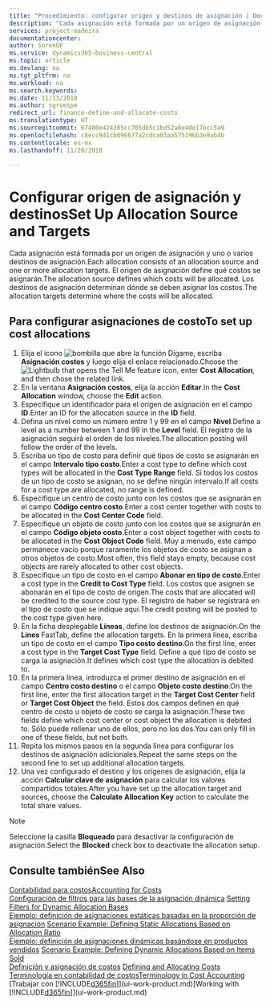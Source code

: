 ```yaml
---
title: "Procedimiento: configurar origen y destinos de asignación | Documentos de Microsoft"
description: "Cada asignación está formada por un origen de asignación y uno o varios destinos de asignación. El origen de asignación define qué costos se asignarán. Los destinos de asignación determinan dónde se deben asignar los costos."
services: project-madeira
documentationcenter: 
author: SorenGP
ms.service: dynamics365-business-central
ms.topic: article
ms.devlang: na
ms.tgt_pltfrm: na
ms.workload: na
ms.search.keywords: 
ms.date: 11/13/2018
ms.author: sgroespe
redirect_url: finance-define-and-allocate-costs
ms.translationtype: HT
ms.sourcegitcommit: 67400e424305cc705db5c1bd52a8e4de17ecc5a9
ms.openlocfilehash: c8ecc941cb096677a2c0ca03aa575196b3e9ab4b
ms.contentlocale: es-mx
ms.lasthandoff: 11/20/2018

---
```

# <a name="set-up-allocation-source-and-targets"></a><span data-ttu-id="dc300-105">Configurar origen de asignación y destinos</span><span class="sxs-lookup"><span data-stu-id="dc300-105">Set Up Allocation Source and Targets</span></span>
<span data-ttu-id="dc300-106">Cada asignación está formada por un origen de asignación y uno o varios destinos de asignación.</span><span class="sxs-lookup"><span data-stu-id="dc300-106">Each allocation consists of an allocation source and one or more allocation targets.</span></span> <span data-ttu-id="dc300-107">El origen de asignación define qué costos se asignarán.</span><span class="sxs-lookup"><span data-stu-id="dc300-107">The allocation source defines which costs will be allocated.</span></span> <span data-ttu-id="dc300-108">Los destinos de asignación determinan dónde se deben asignar los costos.</span><span class="sxs-lookup"><span data-stu-id="dc300-108">The allocation targets determine where the costs will be allocated.</span></span>  

## <a name="to-set-up-cost-allocations"></a><span data-ttu-id="dc300-109">Para configurar asignaciones de costo</span><span class="sxs-lookup"><span data-stu-id="dc300-109">To set up cost allocations</span></span>  
1.  <span data-ttu-id="dc300-110">Elija el icono ![bombilla que abre la función Dígame](media/ui-search/search_small.png "Dígame que desea hacer"), escriba **Asignación costos** y luego elija el enlace relacionado.</span><span class="sxs-lookup"><span data-stu-id="dc300-110">Choose the ![Lightbulb that opens the Tell Me feature](media/ui-search/search_small.png "Tell me what you want to do") icon, enter **Cost Allocation**, and then chose the related link.</span></span>  
2.  <span data-ttu-id="dc300-111">En la ventana **Asignación costos**, elija la acción **Editar**.</span><span class="sxs-lookup"><span data-stu-id="dc300-111">In the **Cost Allocation** window, choose the **Edit** action.</span></span>  
3.  <span data-ttu-id="dc300-112">Especifique un identificador para el origen de asignación en el campo **ID**.</span><span class="sxs-lookup"><span data-stu-id="dc300-112">Enter an ID for the allocation source in the **ID** field.</span></span>  
4.  <span data-ttu-id="dc300-113">Defina un nivel como un número entre 1 y 99 en el campo **Nivel**.</span><span class="sxs-lookup"><span data-stu-id="dc300-113">Define a level as a number between 1 and 99 in the **Level** field.</span></span> <span data-ttu-id="dc300-114">El registro de la asignación seguirá el orden de los niveles.</span><span class="sxs-lookup"><span data-stu-id="dc300-114">The allocation posting will follow the order of the levels.</span></span>  
5.  <span data-ttu-id="dc300-115">Escriba un tipo de costo para definir qué tipos de costo se asignarán en el campo **Intervalo tipo costo**.</span><span class="sxs-lookup"><span data-stu-id="dc300-115">Enter a cost type to define which cost types will be allocated in the **Cost Type Range** field.</span></span> <span data-ttu-id="dc300-116">Si todos los costos de un tipo de costo se asignan, no se define ningún intervalo.</span><span class="sxs-lookup"><span data-stu-id="dc300-116">If all costs for a cost type are allocated, no range is defined.</span></span>  
6.  <span data-ttu-id="dc300-117">Especifique un centro de costo junto con los costos que se asignarán en el campo **Código centro costo**.</span><span class="sxs-lookup"><span data-stu-id="dc300-117">Enter a cost center together with costs to be allocated in the **Cost Center Code** field.</span></span>  
7.  <span data-ttu-id="dc300-118">Especifique un objeto de costo junto con los costos que se asignarán en el campo **Código objeto costo**.</span><span class="sxs-lookup"><span data-stu-id="dc300-118">Enter a cost object together with costs to be allocated in the **Cost Object Code** field.</span></span> <span data-ttu-id="dc300-119">Muy a menudo, este campo permanece vacío porque raramente los objetos de costo se asignan a otros objetos de costo.</span><span class="sxs-lookup"><span data-stu-id="dc300-119">Most often, this field stays empty, because cost objects are rarely allocated to other cost objects.</span></span>  
8.  <span data-ttu-id="dc300-120">Especifique un tipo de costo en el campo **Abonar en tipo de costo**.</span><span class="sxs-lookup"><span data-stu-id="dc300-120">Enter a cost type in the **Credit to Cost Type** field.</span></span> <span data-ttu-id="dc300-121">Los costos que asignen se abonarán en el tipo de costo de origen.</span><span class="sxs-lookup"><span data-stu-id="dc300-121">The costs that are allocated will be credited to the source cost type.</span></span> <span data-ttu-id="dc300-122">El registro de haber se registrará en el tipo de costo que se indique aquí.</span><span class="sxs-lookup"><span data-stu-id="dc300-122">The credit posting will be posted to the cost type given here.</span></span>  
9. <span data-ttu-id="dc300-123">En la ficha desplegable **Líneas**, define los destinos de asignación.</span><span class="sxs-lookup"><span data-stu-id="dc300-123">On the **Lines** FastTab, define the allocation targets.</span></span> <span data-ttu-id="dc300-124">En la primera línea, escriba un tipo de costo en el campo **Tipo costo destino**.</span><span class="sxs-lookup"><span data-stu-id="dc300-124">On the first line, enter a cost type in the **Target Cost Type** field.</span></span> <span data-ttu-id="dc300-125">Define a qué tipo de costo se carga la asignación.</span><span class="sxs-lookup"><span data-stu-id="dc300-125">It defines which cost type the allocation is debited to.</span></span>  
10. <span data-ttu-id="dc300-126">En la primera línea, introduzca el primer destino de asignación en el campo **Centro costo destino** o el campo **Objeto costo destino**.</span><span class="sxs-lookup"><span data-stu-id="dc300-126">On the first line, enter the first allocation target in the **Target Cost Center** field or **Target Cost Object** the field.</span></span> <span data-ttu-id="dc300-127">Estos dos campos definen en qué centro de costo u objeto de costo se carga la asignación.</span><span class="sxs-lookup"><span data-stu-id="dc300-127">These two fields define which cost center or cost object the allocation is debited to.</span></span> <span data-ttu-id="dc300-128">Sólo puede rellenar uno de ellos, pero no los dos.</span><span class="sxs-lookup"><span data-stu-id="dc300-128">You can only fill in one of these fields, but not both.</span></span>  
11. <span data-ttu-id="dc300-129">Repita los mismos pasos en la segunda línea para configurar los destinos de asignación adicionales.</span><span class="sxs-lookup"><span data-stu-id="dc300-129">Repeat the same steps on the second line to set up additional allocation targets.</span></span>  
12. <span data-ttu-id="dc300-130">Una vez configurado el destino y los orígenes de asignación, elija la acción **Calcular clave de asignación** para calcular los valores compartidos totales.</span><span class="sxs-lookup"><span data-stu-id="dc300-130">After you have set up the allocation target and sources, choose the **Calculate Allocation Key** action to calculate the total share values.</span></span>  

> [!NOTE]  
>  <span data-ttu-id="dc300-131">Seleccione la casilla **Bloqueado** para desactivar la configuración de asignación.</span><span class="sxs-lookup"><span data-stu-id="dc300-131">Select the **Blocked** check box to deactivate the allocation setup.</span></span>  

## <a name="see-also"></a><span data-ttu-id="dc300-132">Consulte también</span><span class="sxs-lookup"><span data-stu-id="dc300-132">See Also</span></span>  
[<span data-ttu-id="dc300-133">Contabilidad para costos</span><span class="sxs-lookup"><span data-stu-id="dc300-133">Accounting for Costs</span></span>](finance-manage-cost-accounting.md)  
 <span data-ttu-id="dc300-134">[Configuración de filtros para las bases de la asignación dinámica](finance-setting-filters-for-dynamic-allocation-bases.md) </span><span class="sxs-lookup"><span data-stu-id="dc300-134">[Setting Filters for Dynamic Allocation Bases](finance-setting-filters-for-dynamic-allocation-bases.md) </span></span>  
 <span data-ttu-id="dc300-135">[Ejemplo: definición de asignaciones estáticas basadas en la proporción de asignación](finance-scenario-example-defining-static-allocations-based-on-allocation-ratio.md) </span><span class="sxs-lookup"><span data-stu-id="dc300-135">[Scenario Example: Defining Static Allocations Based on Allocation Ratio](finance-scenario-example-defining-static-allocations-based-on-allocation-ratio.md) </span></span>  
 <span data-ttu-id="dc300-136">[Ejemplo: definición de asignaciones dinámicas basándose en productos vendidos](finance-scenario-example-defining-dynamic-allocations-based-on-items-sold.md) </span><span class="sxs-lookup"><span data-stu-id="dc300-136">[Scenario Example: Defining Dynamic Allocations Based on Items Sold](finance-scenario-example-defining-dynamic-allocations-based-on-items-sold.md) </span></span>  
 <span data-ttu-id="dc300-137">[Definición y asignación de costos](finance-define-and-allocate-costs.md) </span><span class="sxs-lookup"><span data-stu-id="dc300-137">[Defining and Allocating Costs](finance-define-and-allocate-costs.md) </span></span>  
 [<span data-ttu-id="dc300-138">Terminología en contabilidad de costos</span><span class="sxs-lookup"><span data-stu-id="dc300-138">Terminology in Cost Accounting</span></span>](finance-terminology-in-cost-accounting.md)  
 <span data-ttu-id="dc300-139">[Trabajar con [!INCLUDE[d365fin](includes/d365fin_md.md)]](ui-work-product.md)</span><span class="sxs-lookup"><span data-stu-id="dc300-139">[Working with [!INCLUDE[d365fin](includes/d365fin_md.md)]](ui-work-product.md)</span></span>

